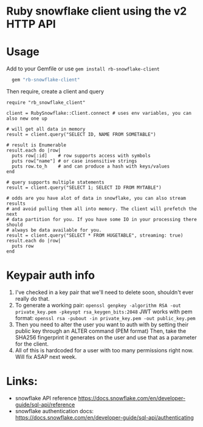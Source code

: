 # Ruby snowflake client using the v2 HTTP API

# Usage

Add to your Gemfile or use `gem install rb-snowflake-client`
```ruby
  gem "rb-snowflake-client"
```

Then require, create a client and query
```
require "rb_snowflake_client"

client = RubySnowflake::Client.connect # uses env variables, you can also new one up

# will get all data in memory
result = client.query("SELECT ID, NAME FROM SOMETABLE")

# result is Enumerable
result.each do |row|
  puts row[:id]    # row supports access with symbols
  puts row["name"] # or case insensitive strings
  puts row.to_h    # and can produce a hash with keys/values
end

# query supports multiple statements
result = client.query("SELECT 1; SELECT ID FROM MYTABLE")

# odds are you have alot of data in snowflake, you can also stream results
# and avoid pulling them all into memory. The client will prefetch the next
# data partition for you. If you have some IO in your processing there should
# always be data available for you.
result = client.query("SELECT * FROM HUGETABLE", streaming: true)
result.each do |row|
  puts row
end
```

# Keypair auth info

1. I've checked in a key pair that we'll need to delete soon, shouldn't ever really do that.
2. To generate a working pair:
   `openssl genpkey -algorithm RSA -out private_key.pem -pkeyopt rsa_keygen_bits:2048`
   JWT works with pem format:
   `openssl rsa -pubout -in private_key.pem -out public_key.pem`
3. Then you need to alter the user you want to auth with by setting their public key through an ALTER command (PEM format)
   Then, take the SHA256 fingerprint it generates on the user and use that as a parameter for the client.
4. All of this is hardcoded for a user with too many permissions right now. Will fix ASAP next week.

# Links:
- snowflake API reference https://docs.snowflake.com/en/developer-guide/sql-api/reference
- snowflake authentication docs: https://docs.snowflake.com/en/developer-guide/sql-api/authenticating
